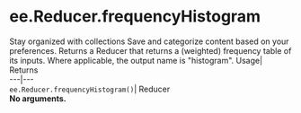  
#  ee.Reducer.frequencyHistogram 
Stay organized with collections  Save and categorize content based on your preferences. 
Returns a Reducer that returns a (weighted) frequency table of its inputs. Where applicable, the output name is "histogram". Usage| Returns  
---|---  
`ee.Reducer.frequencyHistogram()`| Reducer  
**No arguments.**
